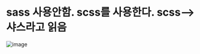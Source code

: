 # sass 사용안함. scss를 사용한다. scss-->샤스라고 읽음

![image](https://github.com/hyo0o0o/sass/assets/129016961/dcc16513-559a-49dd-b6f6-31f2771e5c28)
